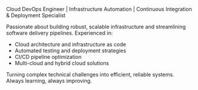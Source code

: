 Cloud DevOps Engineer | Infrastructure Automation | Continuous Integration & Deployment Specialist

Passionate about building robust, scalable infrastructure and streamlining software delivery pipelines. Experienced in:
- Cloud architecture and infrastructure as code
- Automated testing and deployment strategies
- CI/CD pipeline optimization
- Multi-cloud and hybrid cloud solutions

Turning complex technical challenges into efficient, reliable systems. Always learning, always improving.

<!---
Aashishjangir112/Aashishjangir112 is a ✨ special ✨ repository because its `README.md` (this file) appears on your GitHub profile.
You can click the Preview link to take a look at your changes.
--->
